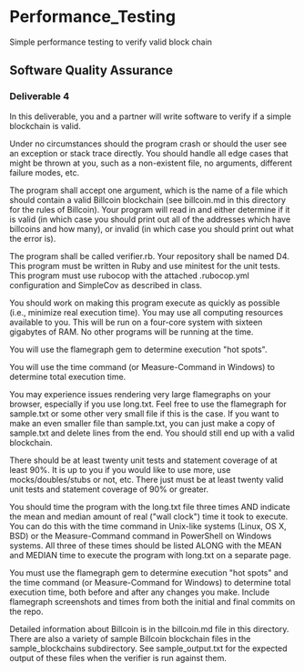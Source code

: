 # Performance_Testing
Simple performance testing to verify valid block chain

## Software Quality Assurance

### Deliverable 4
In this deliverable, you and a partner will write software to verify if a simple blockchain is valid.

Under no circumstances should the program crash or should the user see an exception or stack trace directly. You should handle all edge cases that might be thrown at you, such as a non-existent file, no arguments, different failure modes, etc.

The program shall accept one argument, which is the name of a file which should contain a valid Billcoin blockchain (see billcoin.md in this directory for the rules of Billcoin). Your program will read in and either determine if it is valid (in which case you should print out all of the addresses which have billcoins and how many), or invalid (in which case you should print out what the error is).

The program shall be called verifier.rb. Your repository shall be named D4. This program must be written in Ruby and use minitest for the unit tests. This program must use rubocop with the attached .rubocop.yml configuration and SimpleCov as described in class.

You should work on making this program execute as quickly as possible (i.e., minimize real execution time). You may use all computing resources available to you. This will be run on a four-core system with sixteen gigabytes of RAM. No other programs will be running at the time.

You will use the flamegraph gem to determine execution "hot spots".

You will use the time command (or Measure-Command in Windows) to determine total execution time.

You may experience issues rendering very large flamegraphs on your browser, especially if you use long.txt. Feel free to use the flamegraph for sample.txt or some other very small file if this is the case. If you want to make an even smaller file than sample.txt, you can just make a copy of sample.txt and delete lines from the end. You should still end up with a valid blockchain.

There should be at least twenty unit tests and statement coverage of at least 90%. It is up to you if you would like to use more, use mocks/doubles/stubs or not, etc. There just must be at least twenty valid unit tests and statement coverage of 90% or greater.

You should time the program with the long.txt file three times AND indicate the mean and median amount of real ("wall clock") time it took to execute. You can do this with the time command in Unix-like systems (Linux, OS X, BSD) or the Measure-Command command in PowerShell on Windows systems. All three of these times should be listed ALONG with the MEAN and MEDIAN time to execute the program with long.txt on a separate page.

You must use the flamegraph gem to determine execution "hot spots" and the time command (or Measure-Command for Windows) to determine total execution time, both before and after any changes you make. Include flamegraph screenshots and times from both the initial and final commits on the repo.

Detailed information about Billcoin is in the billcoin.md file in this directory. There are also a variety of sample Billcoin blockchain files in the sample_blockchains subdirectory. See sample_output.txt for the expected output of these files when the verifier is run against them.
